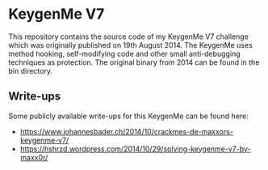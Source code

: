 # KeygenMe V7

This repository contains the source code of my KeygenMe V7 challenge which was originally published on 19th August 2014. The KeygenMe uses method hooking, self-modifying code and other small anti-debugging techniques as protection. The original binary from 2014 can be found in the bin directory.

## Write-ups

Some publicly available write-ups for this KeygenMe can be found here:
- https://www.johannesbader.ch/2014/10/crackmes-de-maxxors-keygenme-v7/
- https://hshrzd.wordpress.com/2014/10/29/solving-keygenme-v7-by-maxx0r/
